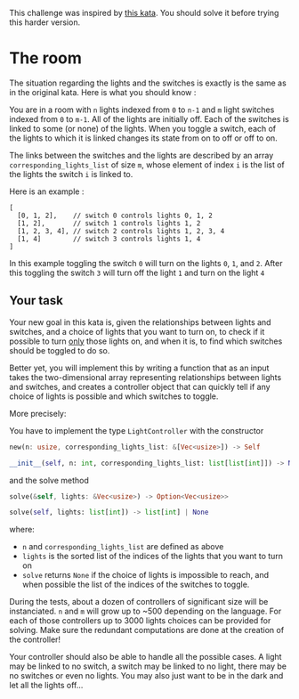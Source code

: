 This challenge was inspired by [this kata](https://www.codewars.com/kata/63306fdffa185d004a987b8e). You should solve it before trying this harder version.
# The room

The situation regarding the lights and the switches is exactly is the same as in the original kata. Here is what you should know :

You are in a room with `n` lights indexed from `0` to `n-1` and `m` light switches indexed from `0` to `m-1`. All of the lights are initially off. Each of the switches is linked to some (or none) of the lights. When you toggle a switch, each of the lights to which it is linked changes its state from on to off or off to on.

The links between the switches and the lights are described by an array `corresponding_lights_list` of size `m`, whose element of index `i` is the list of the lights the switch `i` is linked to.

Here is an example :
```
[
  [0, 1, 2],    // switch 0 controls lights 0, 1, 2
  [1, 2],       // switch 1 controls lights 1, 2
  [1, 2, 3, 4], // switch 2 controls lights 1, 2, 3, 4
  [1, 4]        // switch 3 controls lights 1, 4
]
```
In this example toggling the switch `0` will turn on the lights `0`, `1`, and `2`. After this toggling the switch `3` will turn off the light `1` and turn on the light `4` 


## Your task

Your new goal in this kata is, given the relationships between lights and switches, and a choice of lights that you want to turn on, to check if it possible to turn <u>only</u> those lights on, and when it is, to find which switches should be toggled to do so.

Better yet, you will implement this by writing a function that as an input takes the two-dimensional array representing relationships between lights and switches, and creates a controller object that can quickly tell if any choice of lights is possible and which switches to toggle.

More precisely:

You have to implement the type `LightController` with the constructor 
```rust
new(n: usize, corresponding_lights_list: &[Vec<usize>]) -> Self
```
```python
__init__(self, n: int, corresponding_lights_list: list[list[int]]) -> None
```
and the solve method
```rust
solve(&self, lights: &Vec<usize>) -> Option<Vec<usize>>
```
```python
solve(self, lights: list[int]) -> list[int] | None
```

where:
- `n` and `corresponding_lights_list` are defined as above
- `lights` is the sorted list of the indices of the lights that you want to turn on
- `solve` returns `None` if the choice of lights is impossible to reach, and when possible the list of the indices of the switches to toggle.

During the tests, about a dozen of controllers of significant size will be instanciated. `n` and `m` will grow up to ~500 depending on the language. For each of those controllers up to 3000 lights choices can be provided for solving. Make sure the redundant computations are done at the creation of the controller!

Your controller should also be able to handle all the possible cases. A light may be linked to no switch, a switch may be linked to no light, there may be no switches or even no lights. You may also just want to be in the dark and let all the lights off...

